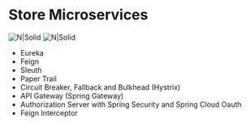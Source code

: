 # Store Microservices


![N|Solid](https://img.shields.io/badge/Spring_Boot-F2F4F9?style=for-the-badge&logo=spring-boot)
![N|Solid](https://img.shields.io/badge/Java-DD0031?style=for-the-badge&logo=java&logoColor=white)

-  Eureka
-  Feign
-  Sleuth
-  Paper Trail
-  Circuit Breaker, Fallback and Bulkhead (Hystrix)
-  API Gateway (Spring Gateway)
-  Authorization Server with Spring Security and Spring Cloud Oauth
-  Feign Interceptor